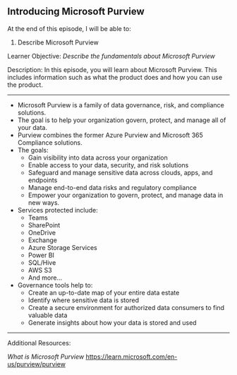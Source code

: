 ## Introducing Microsoft Purview
At the end of this episode, I will be able to:    

1. Describe Microsoft Purview

Learner Objective: *Describe the fundamentals about Microsoft Purview*    

Description: In this episode, you will learn about Microsoft Purview. This includes information such as what the product does and how you can use the product. 

--------  

* Microsoft Purview is a family of data governance, risk, and compliance solutions. 
* The goal is to help your organization govern, protect, and manage all of your data. 
* Purview combines the former Azure Purview and Microsoft 365 Compliance solutions. 
* The goals:
	- Gain visibility into data across your organization 
	- Enable access to your data, security, and risk solutions 
	- Safeguard and manage sensitive data across clouds, apps, and endpoints 
	- Manage end-to-end data risks and regulatory compliance 
	- Empower your organization to govern, protect, and manage data in new ways. 
* Services protected include:
	- Teams
	- SharePoint
	- OneDrive
	- Exchange 
	- Azure Storage Services
	- Power BI
	- SQL/Hive
	- AWS S3
	- And more...
* Governance tools help to:
	- Create an up-to-date map of your entire data estate
	- Identify where sensitive data is stored 
	- Create a secure environment for authorized data consumers to find valuable data 
	- Generate insights about how your data is stored and used 
-----------

Additional Resources:

*What is Microsoft Purview*
https://learn.microsoft.com/en-us/purview/purview